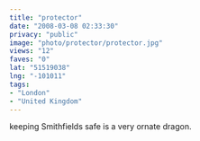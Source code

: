 ```yaml
---
title: "protector"
date: "2008-03-08 02:33:30"
privacy: "public"
image: "photo/protector/protector.jpg"
views: "12"
faves: "0"
lat: "51519038"
lng: "-101011"
tags:
- "London"
- "United Kingdom"
---
```

keeping Smithfields safe is a very ornate dragon.
